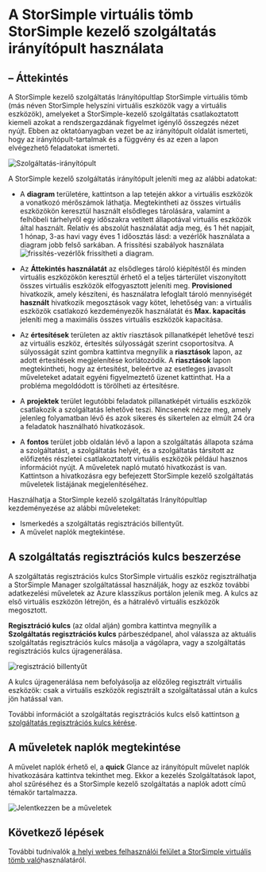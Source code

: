 <properties 
   pageTitle="StorSimple kezelő szolgáltatás irányítópult - virtuális tömb |} Microsoft Azure"
   description="A StorSimple kezelő szolgáltatás irányítópult és Lync-állapota az StorSimple virtuális tömb használandó ismerteti."
   services="storsimple"
   documentationCenter=""
   authors="alkohli"
   manager="carmonm"
   editor="" />
<tags 
   ms.service="storsimple"
   ms.devlang="na"
   ms.topic="article"
   ms.tgt_pltfrm="na"
   ms.workload="na"
   ms.date="04/07/2016"
   ms.author="alkohli" />

# <a name="use-the-storsimple-manager-service-dashboard-for-the-storsimple-virtual-array"></a>A StorSimple virtuális tömb StorSimple kezelő szolgáltatás irányítópult használata

## <a name="overview"></a>– Áttekintés

A StorSimple kezelő szolgáltatás Irányítópultlap StorSimple virtuális tömb (más néven StorSimple helyszíni virtuális eszközök vagy a virtuális eszközök), amelyeket a StorSimple-kezelő szolgáltatás csatlakoztatott kiemeli azokat a rendszergazdának figyelmet igénylő összegzés nézet nyújt. Ebben az oktatóanyagban vezet be az irányítópult oldalát ismerteti, hogy az irányítópult-tartalmak és a függvény és az ezen a lapon elvégezhető feladatokat ismerteti.

![Szolgáltatás-irányítópult](./media/storsimple-ova-service-dashboard/dashboard1.png)

A StorSimple kezelő szolgáltatás irányítópult jeleníti meg az alábbi adatokat:

- A **diagram** területére, kattintson a lap tetején akkor a virtuális eszközök a vonatkozó mérőszámok láthatja. Megtekintheti az összes virtuális eszközökön keresztül használt elsődleges tárolására, valamint a felhőbeli tárhelyről egy időszakra vetített állapotával virtuális eszközök által használt. Relatív és abszolút használatát adja meg, és 1 hét napjait, 1 hónap, 3-as havi vagy éves 1 időosztás lásd: a vezérlők használata a diagram jobb felső sarkában. A frissítési szabályok használata ![frissítés-vezérlők](./media/storsimple-ova-service-dashboard/refresh-control.png) frissítheti a diagram.

- Az **Áttekintés használatát** az elsődleges tároló kiépítéstől és minden virtuális eszközökön keresztül érhető el a teljes tárterület viszonyított összes virtuális eszközök elfogyasztott jeleníti meg. **Provisioned** hivatkozik, amely készíteni, és használatra lefoglalt tároló mennyiségét **használt** hivatkozik megosztások vagy kötet, lehetőség van: a virtuális eszközök csatlakozó kezdeményezők használatát és **Max. kapacitás** jeleníti meg a maximális összes virtuális eszközök kapacitása.

- Az **értesítések** területen az aktív riasztások pillanatképét lehetővé teszi az virtuális eszköz, értesítés súlyosságát szerint csoportosítva. A súlyosságát szint gombra kattintva megnyílik a **riasztások** lapon, az adott értesítések megjelenítése korlátozódik. A **riasztások** lapon megtekintheti, hogy az értesítést, beleértve az esetleges javasolt műveleteket adatait egyéni figyelmeztető üzenet kattinthat. Ha a probléma megoldódott is törölheti az értesítésre.

- A **projektek** terület legutóbbi feladatok pillanatképét virtuális eszközök csatlakozik a szolgáltatás lehetővé teszi. Nincsenek nézze meg, amely jelenleg folyamatban lévő és azok sikeres és sikertelen az elmúlt 24 óra a feladatok használható hivatkozások. 

- A **fontos** terület jobb oldalán lévő a lapon a szolgáltatás állapota száma a szolgáltatást, a szolgáltatás helyét, és a szolgáltatás társított az előfizetés részletei csatlakoztatott virtuális eszközök például hasznos információt nyújt. A műveletek napló mutató hivatkozást is van. Kattintson a hivatkozásra egy befejezett StorSimple kezelő szolgáltatás műveletek listájának megjelenítéséhez. 

Használhatja a StorSimple kezelő szolgáltatás Irányítópultlap kezdeményezése az alábbi műveleteket:

- Ismerkedés a szolgáltatás regisztrációs billentyűt.
- A művelet naplók megtekintése.

## <a name="get-the-service-registration-key"></a>A szolgáltatás regisztrációs kulcs beszerzése

A szolgáltatás regisztrációs kulcs StorSimple virtuális eszköz regisztrálhatja a StorSimple Manager szolgáltatással használják, hogy az eszköz további adatkezelési műveletek az Azure klasszikus portálon jelenik meg. A kulcs az első virtuális eszközön létrejön, és a hátralévő virtuális eszközök megosztott. 

**Regisztráció kulcs** (az oldal alján) gombra kattintva megnyílik a **Szolgáltatás regisztrációs kulcs** párbeszédpanel, ahol válassza az aktuális szolgáltatás regisztrációs kulcs másolja a vágólapra, vagy a szolgáltatás regisztrációs kulcs újragenerálása.

![regisztráció billentyűt](./media/storsimple-ova-service-dashboard/service-dashboard3.png)

A kulcs újragenerálása nem befolyásolja az előzőleg regisztrált virtuális eszközök: csak a virtuális eszközök regisztrált a szolgáltatással után a kulcs jön hatással van.

További információt a szolgáltatás regisztrációs kulcs első kattintson [a szolgáltatás regisztrációs kulcs kérése](storsimple-ova-manage-service.md#get-the-service-registration-key).

## <a name="view-the-operations-logs"></a>A műveletek naplók megtekintése

A művelet naplók érhető el, a **quick** Glance az irányítópult művelet naplók hivatkozására kattintva tekinthet meg. Ekkor a kezelés Szolgáltatások lapot, ahol szűréséhez és a StorSimple kezelő szolgáltatás a naplók adott című témakör tartalmazza.

![Jelentkezzen be a műveletek](./media/storsimple-ova-service-dashboard/ops-log.png)

## <a name="next-steps"></a>Következő lépések

További tudnivalók [a helyi webes felhasználói felület a StorSimple virtuális tömb való](storsimple-ova-web-ui-admin.md)használatáról.